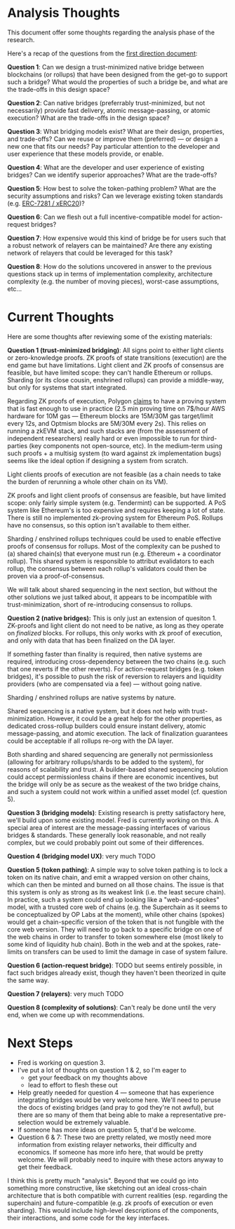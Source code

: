 # Analysis Thoughts

This document offer some thoughts regarding the analysis phase of the research.

Here's a recap of the questions from the [first direction document](direction.md):

**Question 1**: Can we design a trust-minimized native bridge between blockchains (or rollups) that have
been designed from the get-go to support such a bridge? What would the properties of such a bridge
be, and what are the trade-offs in this design space?

**Question 2**: Can native bridges (preferrably trust-minimized, but not necessarily) provide fast
delivery, atomic message-passing, or atomic execution? What are the trade-offs in the design space?

**Question 3**: What bridging models exist? What are their design, properties, and trade-offs? Can
we reuse or improve them (preferred) — or design a new one that fits our needs? Pay particular
attention to the developer and user experience that these models provide, or enable.

**Question 4**: What are the developer and user experience of existing bridges? Can we identify
superior approaches? What are the trade-offs?

**Question 5**: How best to solve the token-pathing problem? What are the security assumptions and
risks? Can we leverage existing token standards (e.g. [ERC-7281 /
xERC20](https://github.com/ethereum/EIPs/pull/7281))?

**Question 6**: Can we flesh out a full incentive-compatible model for action-request bridges?

**Question 7**: How expensive would this kind of bridge be for users such that a robust network of
relayers can be maintained? Are there any existing network of relayers that could be leveraged for
this task?

**Question 8**: How do the solutions uncovered in answer to the previous questions stack up in terms
of implementation complexity, architecture complexity (e.g. the number of moving pieces), worst-case
assumptions, etc...

# Current Thoughts

Here are some thoughts after reviewing some of the existing materials:

**Question 1 (trust-minimized bridging)**: All signs point to either light clients or zero-knowledge
proofs. ZK proofs of state transitions (execution) are the end game but have limitations. Light
client and ZK proofs of consensus are feasible, but have limited scope: they can't handle Ethereum
or rollups. Sharding (or its close cousin, enshrined rollups) can provide a middle-way, but only for
systems that start integrated.

Regarding ZK proofs of execution, Polygon
[claims](https://twitter.com/jbaylina/status/1603144831978831872?t=QyGfOu3Htsc_42c8pw5Szw) to have a
proving system that is fast enough to use in practice (2.5 min proving time on 7$/hour AWS hardware
for 10M gas — Ethereum blocks are 15M/30M gas target/limit every 12s, and Optmism blocks are 5M/30M
every 2s). This relies on running a zkEVM stack, and such stacks are (from the assessment of
independent researchers) really hard or even impossible to run for third-parties (key components not
open-source, etc). In the medium-term using such proofs + a multisig system (to ward against zk
implementation bugs) seems like the ideal option if designing a system from scratch.

Light clients proofs of execution are not feasible (as a chain needs to take the burden of rerunning
a whole other chain on its VM).

ZK proofs and light client proofs of consensus are feasible, but have limited scope: only fairly
simple system (e.g. Tendermint) can be supported. A PoS system like Ethereum's is too expensive and
requires keeping a lot of state. There is still no implemented zk-proving system for Ethereum PoS.
Rollups have no consensus, so this option isn't available to them either.

Sharding / enshrined rollups techniques could be used to enable effective proofs of consensus for
rollups. Most of the complexity can be pushed to (a) shared chain(s) that everyone must run (e.g.
Ethereum + a coordinator rollup). This shared system is responsible to attribut evalidators to each
rollup, the consensus between each rollup's validators could then be proven via a
proof-of-consensus.

We will talk about shared sequencing in the next section, but without the other solutions we just
talked about, it appears to be incompatible with trust-minimization, short of re-introducing
consensus to rollups.

**Question 2 (native bridges):** This is only just an extension of quesiton 1. ZK-proofs and light
client do not need to be native, as long as they operate on *finalized* blocks. For rollups, this
only works with zk proof of execution, and only with data that has been finalized on the DA layer.

If something faster than finality is required, then native systems are required, introducing
cross-dependency between the two chains (e.g. such that one reverts if the other reverts). For
action-request bridges (e.g. token bridges), it's possible to push the risk of reversion to relayers
and liquidity providers (who are compensated via a fee) — without going native.

Sharding / enshrined rollups are native systems by nature.

Shared sequencing is a native system, but it does not help with trust-minimization. However, it
could be a great help for the other properties, as dedicated cross-rollup builders could ensure
instant delivery, atomic message-passing, and atomic execution. The lack of finalization guarantees
could be acceptable if all rollups re-org with the DA layer.

Both sharding and shared sequencing are generally not permissionless (allowing for arbitrary
rollups/shards to be added to the system), for reasons of scalability and trust. A builder-based
shared sequencing solution could accept permissionless chains if there are economic incentives, but
the bridge will only be as secure as the weakest of the two bridge chains, and such a system could
not work within a unified asset model (cf. question 5).

**Question 3 (bridging models)**: Existing research is pretty satisfactory here, we'll build upon
some existing model. Fred is currently working on this. A special area of interest are the
message-passing interfaces of various bridges & standards. These generally look reasonable, and not
really complex, but we could probably point out some of their differences.

**Question 4 (bridging model UX)**: very much TODO

**Question 5 (token pathing)**: A simple way to solve token pathing is to lock a token on its native
chain, and emit a wrapped version on other chains, which can then be minted and burned on all those
chains. The issue is that this system is only as strong as its weakest link (i.e. the least secure
chain). In practice, such a system could end up looking like a "web-and-spokes" model, with a
trusted core web of chains (e.g. the Superchain as it seems to be conceptualized by OP Labs at the
moment), while other chains (spokes) would get a chain-specific version of the token that is not
fungible with the core web version. They will need to go back to a specific bridge on one of the web
chains in order to transfer to token somewhere else (most likely to some kind of liquidity hub
chain). Both in the web and at the spokes, rate-limits on transfers can be used to limit the damage
in case of system failure.

**Question 6 (action-request bridge)**: TODO but seems entirely possible, in fact such bridges
already exist, though they haven't been theorized in quite the same way.

**Question 7 (relayers)**: very much TODO

**Question 8 (complexity of solutions)**: Can't realy be done until the very end, when we come up
with recommendations.

# Next Steps

- Fred is working on question 3.
- I've put a lot of thoughts on question 1 & 2, so I'm eager to
  - get your feedback on my thoughts above
  - lead to effort to flesh these out
- Help greatly needed for question 4 — someone that has experience integrating bridges would be very
  welcome here. We'll need to peruse the docs of existing bridges (and pray to god they're not awful),
  but there are so many of them that being able to make a representative pre-selection would be
  extremely valuable.
- If someone has more ideas on question 5, that'd be welcome.
- Question 6 & 7: These two are pretty related, we mostly need more information from existing
  relayer networks, their difficulty and economics. If someone has more info here, that would be
  pretty welcome. We will probably need to inquire with these actors anyway to get their feedback.

I think this is pretty much "analysis". Beyond that we could go into something more constructive,
like sketching out an ideal cross-chain architecture that is both compatible with current realities
(esp. regarding the superchain) and future-compatible (e.g. zk proofs of execution or even
sharding). This would include high-level descriptions of the components, their interactions, and
some code for the key interfaces.